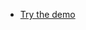 <TeaserBlock  slots="buttons" className="primaryBtn tryDemo"/>

- [Try the demo](https://demo.expressembed.com)
